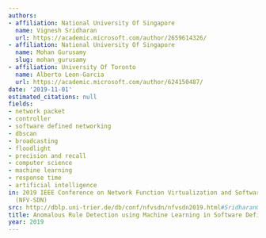 ```yaml
---
authors:
- affiliation: National University Of Singapore
  name: Vignesh Sridharan
  url: https://academic.microsoft.com/author/2659614326/
- affiliation: National University Of Singapore
  name: Mohan Gurusamy
  slug: mohan_gurusamy
- affiliation: University Of Toronto
  name: Alberto Leon-Garcia
  url: https://academic.microsoft.com/author/624150487/
date: '2019-11-01'
estimated_citations: null
fields:
- network packet
- controller
- software defined networking
- dbscan
- broadcasting
- floodlight
- precision and recall
- computer science
- machine learning
- response time
- artificial intelligence
in: 2019 IEEE Conference on Network Function Virtualization and Software Defined Networks
  (NFV-SDN)
src: http://dblp.uni-trier.de/db/conf/nfvsdn/nfvsdn2019.html#SridharanGL19
title: Anomalous Rule Detection using Machine Learning in Software Defined Networks
year: 2019
---
```

